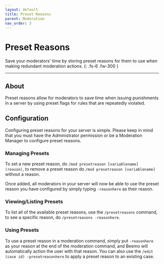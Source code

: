 ```yaml
---
layout: default
title: Preset Reasons
parent: Moderation
nav_order: 3
---
```


# Preset Reasons

Save your moderators' time by storing preset reasons for them to use when making redundant moderation actions. 
{: .fs-6 .fw-300 }

---

## About
Preset reasons allow for moderators to save time when issuing punishments in a server by using preset flags for rules that are repeatedly violated. 

## Configuration
Configuring preset reasons for your server is simple. Please keep in mind that you must have the Administrator permission or be a Moderation Manager to configure preset reasons. 

### Managing Presets

To set a new preset reason, do `/mod presetreason [variablename] (reason)`, to remove a preset reason do `/mod presetreason [variablename]` without a reason.

Once added, all moderators in your server will now be able to use the preset reason you have configured by simply typing `-reasonhere` as their reason.

### Viewing/Listing Presets
To list all of the available preset reasons, use the `/presetreasons` command, to see a specific reason, do `/presetreasons -reasonhere`.

### Using Presets

To use a preset reason in a moderation command, simply put `-reasonhere` as your reason at the end of the moderation command, and Beemo will automatically action the user with that reason. You can also use the `/edit (case id) -presetreasonhere` to apply a preset reason to an existing case.


